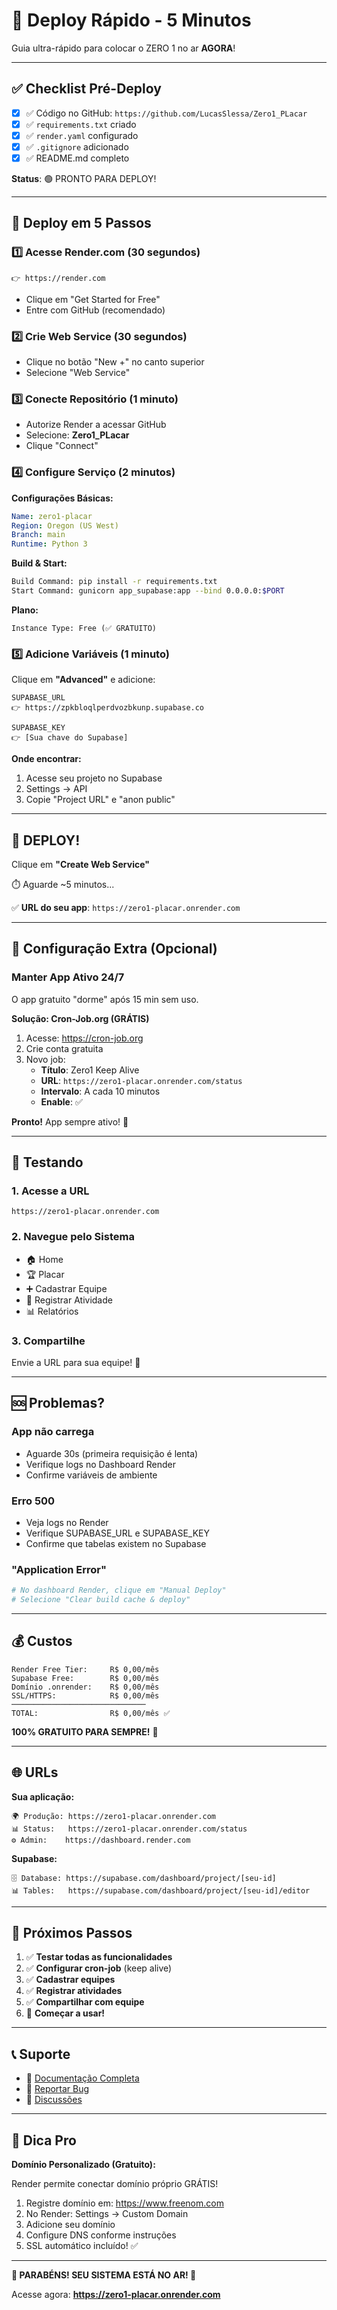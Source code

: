 # 🚀 Deploy Rápido - 5 Minutos

Guia ultra-rápido para colocar o ZERO 1 no ar **AGORA**!

---

## ✅ Checklist Pré-Deploy

- [x] ✅ Código no GitHub: `https://github.com/LucasSlessa/Zero1_PLacar`
- [x] ✅ `requirements.txt` criado
- [x] ✅ `render.yaml` configurado
- [x] ✅ `.gitignore` adicionado
- [x] ✅ README.md completo

**Status**: 🟢 PRONTO PARA DEPLOY!

---

## 🎯 Deploy em 5 Passos

### **1️⃣ Acesse Render.com** (30 segundos)
```
👉 https://render.com
```
- Clique em "Get Started for Free"
- Entre com GitHub (recomendado)

### **2️⃣ Crie Web Service** (30 segundos)
- Clique no botão "New +" no canto superior
- Selecione "Web Service"

### **3️⃣ Conecte Repositório** (1 minuto)
- Autorize Render a acessar GitHub
- Selecione: **Zero1_PLacar**
- Clique "Connect"

### **4️⃣ Configure Serviço** (2 minutos)

**Configurações Básicas:**
```yaml
Name: zero1-placar
Region: Oregon (US West)
Branch: main
Runtime: Python 3
```

**Build & Start:**
```bash
Build Command: pip install -r requirements.txt
Start Command: gunicorn app_supabase:app --bind 0.0.0.0:$PORT
```

**Plano:**
```
Instance Type: Free (✅ GRATUITO)
```

### **5️⃣ Adicione Variáveis** (1 minuto)

Clique em **"Advanced"** e adicione:

```env
SUPABASE_URL
👉 https://zpkbloqlperdvozbkunp.supabase.co

SUPABASE_KEY
👉 [Sua chave do Supabase]
```

**Onde encontrar:**
1. Acesse seu projeto no Supabase
2. Settings → API
3. Copie "Project URL" e "anon public"

---

## 🎉 DEPLOY!

Clique em **"Create Web Service"**

⏱️ Aguarde ~5 minutos...

✅ **URL do seu app**: `https://zero1-placar.onrender.com`

---

## 🔧 Configuração Extra (Opcional)

### **Manter App Ativo 24/7**

O app gratuito "dorme" após 15 min sem uso.

**Solução: Cron-Job.org (GRÁTIS)**

1. Acesse: https://cron-job.org
2. Crie conta gratuita
3. Novo job:
   - **Título**: Zero1 Keep Alive
   - **URL**: `https://zero1-placar.onrender.com/status`
   - **Intervalo**: A cada 10 minutos
   - **Enable**: ✅

**Pronto!** App sempre ativo! 🚀

---

## 📱 Testando

### **1. Acesse a URL**
```
https://zero1-placar.onrender.com
```

### **2. Navegue pelo Sistema**
- 🏠 Home
- 🏆 Placar
- ➕ Cadastrar Equipe
- 📝 Registrar Atividade
- 📊 Relatórios

### **3. Compartilhe**
Envie a URL para sua equipe! 🎉

---

## 🆘 Problemas?

### **App não carrega**
- Aguarde 30s (primeira requisição é lenta)
- Verifique logs no Dashboard Render
- Confirme variáveis de ambiente

### **Erro 500**
- Veja logs no Render
- Verifique SUPABASE_URL e SUPABASE_KEY
- Confirme que tabelas existem no Supabase

### **"Application Error"**
```bash
# No dashboard Render, clique em "Manual Deploy"
# Selecione "Clear build cache & deploy"
```

---

## 💰 Custos

```
Render Free Tier:     R$ 0,00/mês
Supabase Free:        R$ 0,00/mês
Domínio .onrender:    R$ 0,00/mês
SSL/HTTPS:            R$ 0,00/mês
──────────────────────────────
TOTAL:                R$ 0,00/mês ✅
```

**100% GRATUITO PARA SEMPRE!** 🎉

---

## 🌐 URLs

**Sua aplicação:**
```
🌍 Produção: https://zero1-placar.onrender.com
📊 Status:   https://zero1-placar.onrender.com/status
⚙️ Admin:    https://dashboard.render.com
```

**Supabase:**
```
🗄️ Database: https://supabase.com/dashboard/project/[seu-id]
📊 Tables:   https://supabase.com/dashboard/project/[seu-id]/editor
```

---

## 🎯 Próximos Passos

1. ✅ **Testar todas as funcionalidades**
2. ✅ **Configurar cron-job** (keep alive)
3. ✅ **Cadastrar equipes**
4. ✅ **Registrar atividades**
5. ✅ **Compartilhar com equipe**
6. 🎉 **Começar a usar!**

---

## 📞 Suporte

- 📖 [Documentação Completa](HOSPEDAGEM_GRATUITA.md)
- 🐛 [Reportar Bug](https://github.com/LucasSlessa/Zero1_PLacar/issues)
- 💬 [Discussões](https://github.com/LucasSlessa/Zero1_PLacar/discussions)

---

## 🚀 Dica Pro

**Domínio Personalizado (Gratuito):**

Render permite conectar domínio próprio GRÁTIS!

1. Registre domínio em: https://www.freenom.com
2. No Render: Settings → Custom Domain
3. Adicione seu domínio
4. Configure DNS conforme instruções
5. SSL automático incluído! ✅

---

**🎉 PARABÉNS! SEU SISTEMA ESTÁ NO AR! 🎉**

Acesse agora: **https://zero1-placar.onrender.com**
